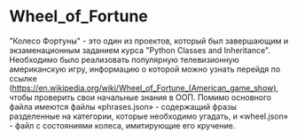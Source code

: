 # Wheel_of_Fortune
"Колесо Фортуны" - это один из проектов, который был завершающим и экзаменационным заданием курса "Python Classes and Inheritance". Необходимо было реализовать популярную телевизионную американскую игру, информацию о которой можно узнать перейдя по ссылке (https://en.wikipedia.org/wiki/Wheel_of_Fortune_(American_game_show), чтобы проверить свои начальные знания в ООП. 
Помимо основного файла  имеются файлы «phrases.json» - содержащий фразы разделенные на категории, которые необходимо угадать, и «wheel.json» - файл с состояниями колеса, имитирующие его кручение.
